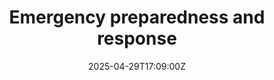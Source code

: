 ---
title: Emergency preparedness and response
linkTitle: Emergency preparedness and response
date: '2025-04-29T17:09:00Z'
weight: 1
description: Emergency preparedness involves a structured response team, procedures
  for medical and fire emergencies, communication protocols, regular training, and
  post-incident recovery processes to ensure workplace safety and effective incident
  management.
draft: false
ref: emergency-preparedness-and-response
---